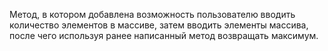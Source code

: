 Метод, в котором добавлена возможность пользователю вводить количество элементов в массиве, затем вводить элементы массива, после чего используя ранее написанный метод возвращать максимум.
